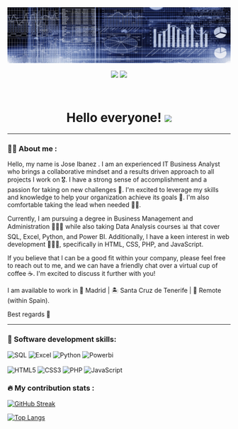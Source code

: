 <div id="header" align="center">
  <img src="https://github.com/joseibanezlujan/joseibanezlujan/blob/main/banner.png" width="800"/>
</div>

<div id="badges" align="center">

[![](https://img.shields.io/badge/Website-yelow?style=for-the-badge&logo=medium&logoColor=white)](https://www.joseibanezlujan.com/)
[![](https://img.shields.io/badge/LinkedIn-0077B5?style=for-the-badge&logo=linkedin&logoColor=white)](https://www.linkedin.com/in/jeil/) 
  
 
 <div id="badges" align="center">
  <img src="https://visitor-badge-reloaded.herokuapp.com/badge?page_id=joseibanezlujan.joseibanezlujan&color=00cf00" alt=""/>
   
   <h1>
  Hello everyone! 
  <img src="https://thumbs.gfycat.com/ClutteredGaseousFlee-size_restricted.gif" width="100px"/>
</h1>

---
 <div id="header" align="left">

### :man_technologist: About me :

Hello, my name is Jose Ibanez . I am an experienced IT Business Analyst who brings a collaborative mindset and a results driven approach to all projects I work on 🎖️. I have a strong sense of accomplishment and a passion for taking on new challenges 💪.  I'm excited to leverage my skills and knowledge to help your organization achieve its goals 🎯.  I'm also comfortable taking the lead when needed 🦸‍♂️.

Currently, I am pursuing a degree in Business Management and Administration 👨🏻‍🎓 while also taking Data Analysis courses 📊 that cover SQL, Excel, Python, and Power BI. Additionally, I have a keen interest in web development 👨🏻‍💻, specifically in HTML, CSS, PHP, and JavaScript.

If you believe that I can be a good fit within your company, please feel free to reach out to me, and we can have a friendly chat over a virtual cup of coffee ☕.  I'm excited to discuss it further with you!

I am available to work in 📍 Madrid | 🏝️ Santa Cruz de Tenerife | 🏡 Remote (within Spain).

Best regards 👋

---
   
 ### :memo: Software development skills:
<div id="header" align="left">
  <img src="https://img.shields.io/badge/SQL-0076D6?style=for-the-badge&logo=mysql&logoColor=white" alt="SQL"/>
  </a>
 <img src="https://img.shields.io/badge/Excel-217346?style=for-the-badge&logo=microsoft-excel&logoColor=white" alt="Excel"/>
  </a>
  <img src="https://img.shields.io/badge/Python-3670A0?style=for-the-badge&logo=python&logoColor=ffdd54" alt="Python"/>
  </a>
  <img src="https://img.shields.io/badge/Power_BI-008484?style=for-the-badge&logo=Power-BI&logoColor=white" alt="Powerbi"/>
  </a>
  <br>
  <br>  
  <img src="https://img.shields.io/badge/HTML5-FF6347?style=for-the-badge&logo=html5&logoColor=white" alt="HTML5"/>
  </a>
  <img src="https://img.shields.io/badge/CSS3-3776AB?style=for-the-badge&logo=css3&logoColor=white" alt="CSS3"/>
  </a>
  <img src="https://img.shields.io/badge/PHP-787CB5?style=for-the-badge&logo=php&logoColor=white" alt="PHP"/>
  </a>
  <img src="https://img.shields.io/badge/JAVASCRIPT-FFBE00?style=for-the-badge&logo=javaScript&logoColor=white" alt="JavaScript"/>
  </a>
</div>
  
 ### :fire: My contribution stats :

[![GitHub Streak](http://github-readme-streak-stats.herokuapp.com?user=joseibanezlujan&theme=dark&background=000000)](https://git.io/streak-stats)

[![Top Langs](https://github-readme-stats.vercel.app/api/top-langs/?username=joseibanezlujan&layout=compact&theme=vision-friendly-dark)](https://github.com/anuraghazra/github-readme-stats)
